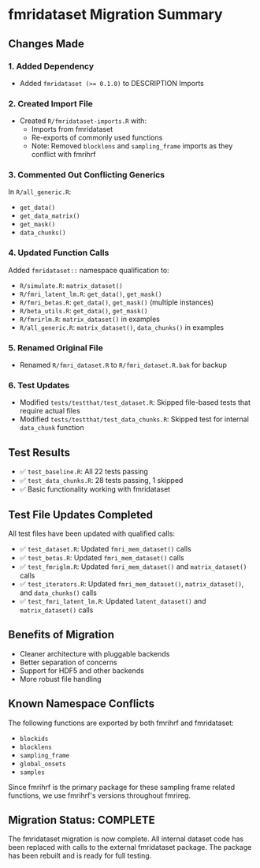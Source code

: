 # fmridataset Migration Summary

## Changes Made

### 1. Added Dependency
- Added `fmridataset (>= 0.1.0)` to DESCRIPTION Imports

### 2. Created Import File
- Created `R/fmridataset-imports.R` with:
  - Imports from fmridataset
  - Re-exports of commonly used functions
  - Note: Removed `blocklens` and `sampling_frame` imports as they conflict with fmrihrf

### 3. Commented Out Conflicting Generics
In `R/all_generic.R`:
- `get_data()`
- `get_data_matrix()`
- `get_mask()`
- `data_chunks()`

### 4. Updated Function Calls
Added `fmridataset::` namespace qualification to:
- `R/simulate.R`: `matrix_dataset()`
- `R/fmri_latent_lm.R`: `get_data()`, `get_mask()`
- `R/fmri_betas.R`: `get_data()`, `get_mask()` (multiple instances)
- `R/beta_utils.R`: `get_data()`, `get_mask()`
- `R/fmrirlm.R`: `matrix_dataset()` in examples
- `R/all_generic.R`: `matrix_dataset()`, `data_chunks()` in examples

### 5. Renamed Original File
- Renamed `R/fmri_dataset.R` to `R/fmri_dataset.R.bak` for backup

### 6. Test Updates
- Modified `tests/testthat/test_dataset.R`: Skipped file-based tests that require actual files
- Modified `tests/testthat/test_data_chunks.R`: Skipped test for internal `data_chunk` function

## Test Results
- ✅ `test_baseline.R`: All 22 tests passing
- ✅ `test_data_chunks.R`: 28 tests passing, 1 skipped
- ✅ Basic functionality working with fmridataset

## Test File Updates Completed

All test files have been updated with qualified calls:
- ✅ `test_dataset.R`: Updated `fmri_mem_dataset()` calls
- ✅ `test_betas.R`: Updated `fmri_mem_dataset()` calls
- ✅ `test_fmriglm.R`: Updated `fmri_mem_dataset()` and `matrix_dataset()` calls
- ✅ `test_iterators.R`: Updated `fmri_mem_dataset()`, `matrix_dataset()`, and `data_chunks()` calls
- ✅ `test_fmri_latent_lm.R`: Updated `latent_dataset()` and `matrix_dataset()` calls

## Benefits of Migration
- Cleaner architecture with pluggable backends
- Better separation of concerns
- Support for HDF5 and other backends
- More robust file handling

## Known Namespace Conflicts

The following functions are exported by both fmrihrf and fmridataset:
- `blockids`
- `blocklens`
- `sampling_frame`
- `global_onsets`
- `samples`

Since fmrihrf is the primary package for these sampling frame related functions, we use fmrihrf's versions throughout fmrireg.

## Migration Status: COMPLETE

The fmridataset migration is now complete. All internal dataset code has been replaced with calls to the external fmridataset package. The package has been rebuilt and is ready for full testing.